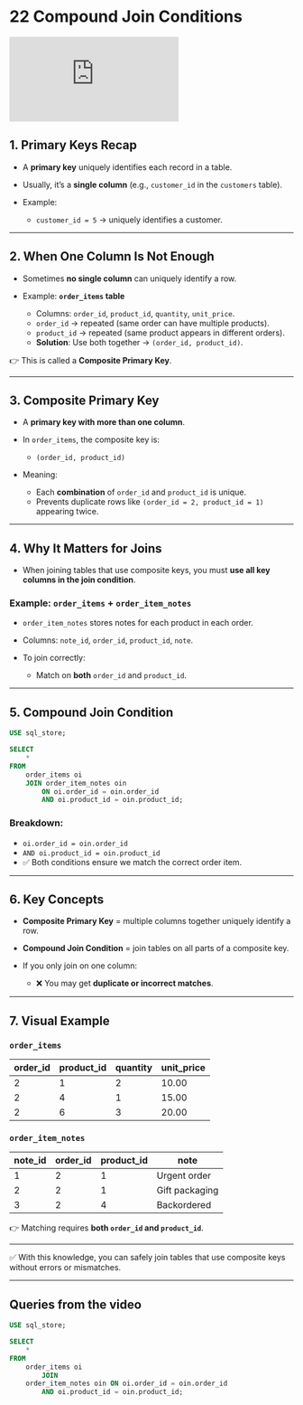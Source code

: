 # 22 Compound Join Conditions

<div class="video-wrapper">
  <iframe src="https://www.youtube.com/embed/SqphSAER6ck?si=Fy-5aAXrxyXoGOwC"
          title="YouTube video player" 
          frameborder="0" 
          allow="accelerometer; autoplay; clipboard-write; encrypted-media; gyroscope; picture-in-picture; web-share" 
          allowfullscreen>
  </iframe>
</div>

## 1. Primary Keys Recap

* A **primary key** uniquely identifies each record in a table.
* Usually, it’s a **single column** (e.g., `customer_id` in the `customers` table).
* Example:

  * `customer_id = 5` → uniquely identifies a customer.

---

## 2. When One Column Is Not Enough

* Sometimes **no single column** can uniquely identify a row.
* Example: **`order_items` table**

  * Columns: `order_id`, `product_id`, `quantity`, `unit_price`.
  * `order_id` → repeated (same order can have multiple products).
  * `product_id` → repeated (same product appears in different orders).
  * **Solution**: Use both together → `(order_id, product_id)`.

👉 This is called a **Composite Primary Key**.

---

## 3. Composite Primary Key

* A **primary key with more than one column**.
* In `order_items`, the composite key is:

  * `(order_id, product_id)`
* Meaning:

  * Each **combination** of `order_id` and `product_id` is unique.
  * Prevents duplicate rows like `(order_id = 2, product_id = 1)` appearing twice.

---

## 4. Why It Matters for Joins

* When joining tables that use composite keys,
  you must **use all key columns in the join condition**.

### Example: `order_items` + `order_item_notes`

* `order_item_notes` stores notes for each product in each order.
* Columns: `note_id`, `order_id`, `product_id`, `note`.
* To join correctly:

  * Match on **both** `order_id` and `product_id`.

---

## 5. Compound Join Condition

```sql
USE sql_store;

SELECT 
    *
FROM
    order_items oi
    JOIN order_item_notes oin 
        ON oi.order_id = oin.order_id
        AND oi.product_id = oin.product_id;
```

### Breakdown:

* `oi.order_id = oin.order_id`
* `AND oi.product_id = oin.product_id`
* ✅ Both conditions ensure we match the correct order item.

---

## 6. Key Concepts

* **Composite Primary Key** = multiple columns together uniquely identify a row.
* **Compound Join Condition** = join tables on all parts of a composite key.
* If you only join on one column:

  * ❌ You may get **duplicate or incorrect matches**.

---

## 7. Visual Example

### `order_items`

| order\_id | product\_id | quantity | unit\_price |
| --------- | ----------- | -------- | ----------- |
| 2         | 1           | 2        | 10.00       |
| 2         | 4           | 1        | 15.00       |
| 2         | 6           | 3        | 20.00       |

### `order_item_notes`

| note\_id | order\_id | product\_id | note           |
| -------- | --------- | ----------- | -------------- |
| 1        | 2         | 1           | Urgent order   |
| 2        | 2         | 1           | Gift packaging |
| 3        | 2         | 4           | Backordered    |

👉 Matching requires **both `order_id` and `product_id`**.

---

✅ With this knowledge, you can safely join tables that use composite keys without errors or mismatches.

---

## Queries from the video

```sql
USE sql_store;

SELECT 
    *
FROM
    order_items oi
        JOIN
    order_item_notes oin ON oi.order_id = oin.order_id
        AND oi.product_id = oin.product_id;
```